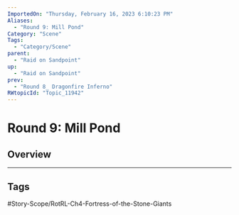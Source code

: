 ```yaml
---
ImportedOn: "Thursday, February 16, 2023 6:10:23 PM"
Aliases:
  - "Round 9: Mill Pond"
Category: "Scene"
Tags:
  - "Category/Scene"
parent:
  - "Raid on Sandpoint"
up:
  - "Raid on Sandpoint"
prev:
  - "Round 8_ Dragonfire Inferno"
RWtopicId: "Topic_11942"
---
```

# Round 9: Mill Pond
## Overview

---
## Tags
#Story-Scope/RotRL-Ch4-Fortress-of-the-Stone-Giants

